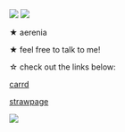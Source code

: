 <img src="https://faering.carrd.co/assets/images/gallery81/ae6efbe9.png?v=0e6fbf52"> 
<img src="<https://64.media.tumblr.com/d1b559691cf56135d3318ae669f43976/d63355ffa76a5798-71/s400x600/fcd5149bf67601cab2131b45fe5ad6ef7aa00c0e.gifv"/>

★ aerenia

★ feel free to talk to me!

☆ check out the links below:

[carrd](https://aereaere.carrd.co/) 

[strawpage](https://aereaere.straw.page/)

<img src="<https://64.media.tumblr.com/c7ec4bf57404ae926834e42ec6ba2258/294ddf3876d19d59-d5/s250x400/088a3e280d0af0f1ee87d1e7d788b0182a642fb2.gifv"/>
